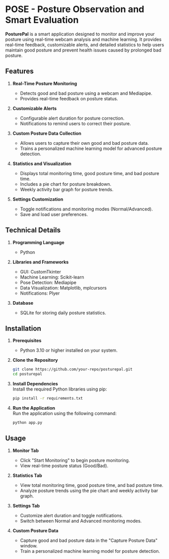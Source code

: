 # POSE - Posture Observation and Smart Evaluation  

**PosturePal** is a smart application designed to monitor and improve your posture using real-time webcam analysis and machine learning. It provides real-time feedback, customizable alerts, and detailed statistics to help users maintain good posture and prevent health issues caused by prolonged bad posture.  

## Features  

1. **Real-Time Posture Monitoring**  
    - Detects good and bad posture using a webcam and Mediapipe.  
    - Provides real-time feedback on posture status.  

2. **Customizable Alerts**  
    - Configurable alert duration for posture correction.  
    - Notifications to remind users to correct their posture.  

3. **Custom Posture Data Collection**  
    - Allows users to capture their own good and bad posture data.  
    - Trains a personalized machine learning model for advanced posture detection.  

4. **Statistics and Visualization**  
    - Displays total monitoring time, good posture time, and bad posture time.  
    - Includes a pie chart for posture breakdown.  
    - Weekly activity bar graph for posture trends.  

5. **Settings Customization**  
    - Toggle notifications and monitoring modes (Normal/Advanced).  
    - Save and load user preferences.  

## Technical Details  

1. **Programming Language**  
    - Python  

2. **Libraries and Frameworks**  
    - GUI: CustomTkinter  
    - Machine Learning: Scikit-learn  
    - Pose Detection: Mediapipe  
    - Data Visualization: Matplotlib, mplcursors  
    - Notifications: Plyer  

3. **Database**  
    - SQLite for storing daily posture statistics.  

## Installation  

1. **Prerequisites**  
    - Python 3.10 or higher installed on your system.  

2. **Clone the Repository**  
    ```bash  
    git clone https://github.com/your-repo/posturepal.git  
    cd posturepal  
    ```  

3. **Install Dependencies**  
    Install the required Python libraries using pip:  
    ```bash  
    pip install -r requirements.txt  
    ```  

4. **Run the Application**  
    Run the application using the following command:  
    ```bash  
    python app.py  
    ```  

## Usage  

1. **Monitor Tab**  
    - Click "Start Monitoring" to begin posture monitoring.  
    - View real-time posture status (Good/Bad).  

2. **Statistics Tab**  
    - View total monitoring time, good posture time, and bad posture time.  
    - Analyze posture trends using the pie chart and weekly activity bar graph.  

3. **Settings Tab**  
    - Customize alert duration and toggle notifications.  
    - Switch between Normal and Advanced monitoring modes.  

4. **Custom Posture Data**  
    - Capture good and bad posture data in the "Capture Posture Data" window.  
    - Train a personalized machine learning model for posture detection.  